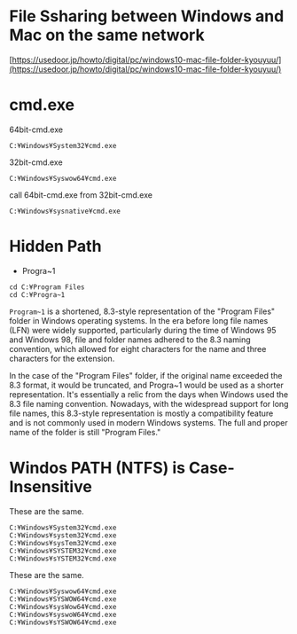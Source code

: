 # File Ssharing between Windows and Mac on the same network 
[https://usedoor.jp/howto/digital/pc/windows10-mac-file-folder-kyouyuu/](https://usedoor.jp/howto/digital/pc/windows10-mac-file-folder-kyouyuu/)

# cmd.exe
64bit-cmd.exe
```
C:¥Windows¥System32¥cmd.exe
```
32bit-cmd.exe
```
C:¥Windows¥Syswow64¥cmd.exe
```
call 64bit-cmd.exe from 32bit-cmd.exe
```
C:¥Windows¥sysnative¥cmd.exe
```

# Hidden Path
- Progra~1
```
cd C:¥Program Files
cd C:¥Progra~1
```
`Program~1` is a shortened, 8.3-style representation of the "Program Files" folder in Windows operating systems. In the era before long file names (LFN) were widely supported, particularly during the time of Windows 95 and Windows 98, file and folder names adhered to the 8.3 naming convention, which allowed for eight characters for the name and three characters for the extension.

In the case of the "Program Files" folder, if the original name exceeded the 8.3 format, it would be truncated, and Progra~1 would be used as a shorter representation. It's essentially a relic from the days when Windows used the 8.3 file naming convention. Nowadays, with the widespread support for long file names, this 8.3-style representation is mostly a compatibility feature and is not commonly used in modern Windows systems. The full and proper name of the folder is still "Program Files."

# Windos PATH (NTFS) is Case-Insensitive
These are the same.  
```
C:¥Windows¥System32¥cmd.exe
C:¥Windows¥system32¥cmd.exe
C:¥Windows¥sysTem32¥cmd.exe
C:¥Windows¥SYSTEM32¥cmd.exe
C:¥Windows¥sYSTEM32¥cmd.exe
```
These are the same.  
```
C:¥Windows¥Syswow64¥cmd.exe
C:¥Windows¥SYSWOW64¥cmd.exe
C:¥Windows¥sysWow64¥cmd.exe
C:¥Windows¥syswoW64¥cmd.exe
C:¥Windows¥sYSWOW64¥cmd.exe
```